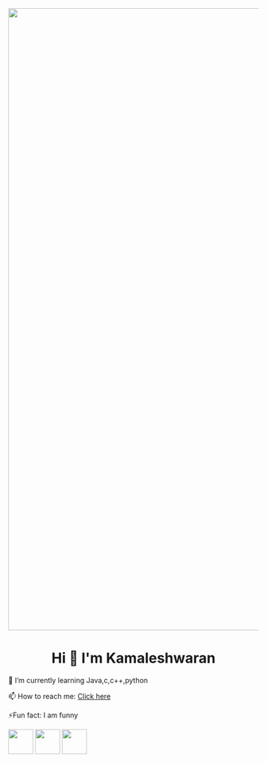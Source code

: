 
<img align="center" src="https://vipestudio.com/wp-content/uploads/2020/06/SuperMario.gif" width="1250">
<h1 align="center"> Hi 👋 I'm Kamaleshwaran</h1>





🌱 I’m currently learning Java,c,c++,python



📫 How to reach me: <a href="mailto:shankarkamal52@gmail.com">Click here</a>

⚡Fun fact: I am funny

<a href="https://www.linkedin.com/in/kamaleshwaran-s-21654224b">
<img src="https://img.icons8.com/color/512/linkedin-circled--v5.png" width="50"></a>

<a href="https://www.facebook.com/kamaleshwaran.shankar?mibextid=ZbWKwL ">
<img src="https://img.icons8.com/fluency/2x/facebook-new.png" width="50"></a>

<a href="https://twitter.com/Kamaleshwaran_3?t=jk3FaXFUiVZtsazx_Y_v_A&s=09">
<img src="https://img.icons8.com/color/2x/twitter--v4.png" width="50"></a>
